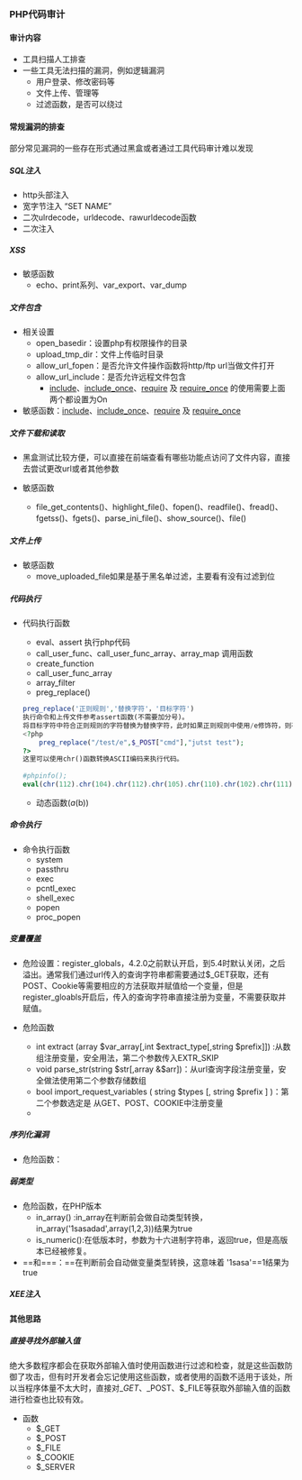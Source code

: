 ### PHP代码审计

#### 审计内容

* 工具扫描人工排查
* 一些工具无法扫描的漏洞，例如逻辑漏洞
  * 用户登录、修改密码等
  * 文件上传、管理等
  * 过滤函数，是否可以绕过

#### 常规漏洞的排查

部分常见漏洞的一些存在形式通过黑盒或者通过工具代码审计难以发现

##### SQL注入

* http头部注入
* 宽字节注入 “SET NAME”
* 二次ulrdecode，urldecode、rawurldecode函数
* 二次注入

##### XSS

* 敏感函数
  * echo、print系列、var_export、var_dump

##### 文件包含

* 相关设置
  * open_basedir：设置php有权限操作的目录
  * upload_tmp_dir：文件上传临时目录
  * allow_url_fopen：是否允许文件操作函数将http/ftp url当做文件打开
  * allow_url_include：是否允许远程文件包含
    * [include](https://www.php.net/manual/zh/function.include.php)、[include_once](https://www.php.net/manual/zh/function.include-once.php)、[require](https://www.php.net/manual/zh/function.require.php) 及 [require_once](https://www.php.net/manual/zh/function.require-once.php) 的使用需要上面两个都设置为On
* 敏感函数：[include](https://www.php.net/manual/zh/function.include.php)、[include_once](https://www.php.net/manual/zh/function.include-once.php)、[require](https://www.php.net/manual/zh/function.require.php) 及 [require_once](https://www.php.net/manual/zh/function.require-once.php) 

##### 文件下载和读取

* 黑盒测试比较方便，可以直接在前端查看有哪些功能点访问了文件内容，直接去尝试更改url或者其他参数

* 敏感函数
  * file_get_contents()、highlight_file()、fopen()、readfile()、fread()、fgetss()、fgets()、parse_ini_file()、show_source()、file()

##### 文件上传

* 敏感函数
  * move_uploaded_file如果是基于黑名单过滤，主要看有没有过滤到位

##### 代码执行

* 代码执行函数

  * eval、assert 执行php代码
  * call_user_func、call_user_func_array、array_map 调用函数
  * create_function
  * call_user_func_array
  * array_filter
  * preg_replace()

  ```php
  preg_replace('正则规则','替换字符'，'目标字符')
  执行命令和上传文件参考assert函数(不需要加分号)。
  将目标字符中符合正则规则的字符替换为替换字符，此时如果正则规则中使用/e修饰符，则存在代码执行漏洞。
  <?php
      preg_replace("/test/e",$_POST["cmd"],"jutst test");
  ?>
  这里可以使用chr()函数转换ASCII编码来执行代码。
   
  #phpinfo();
  eval(chr(112).chr(104).chr(112).chr(105).chr(110).chr(102).chr(111).chr(40).chr(41).chr(59))
  ```

  

  * 动态函数($a($b))

##### 命令执行

* 命令执行函数
  * system
  * passthru
  * exec
  * pcntl_exec
  * shell_exec
  * popen
  * proc_popen

##### 变量覆盖

* 危险设置：register_globals，4.2.0之前默认开启，到5.4时默认关闭，之后溢出。通常我们通过url传入的查询字符串都需要通过$\_GET获取，还有POST、Cookie等需要相应的方法获取并赋值给一个变量，但是register_gloabls开启后，传入的查询字符串直接注册为变量，不需要获取并赋值。

* 危险函数
  * int extract (array $var_array[,int $extract_type[,string $prefix]]) :从数组注册变量，安全用法，第二个参数传入EXTR_SKIP
  * void parse_str(string $str[,array &$arr])：从url查询字段注册变量，安全做法使用第二个参数存储数组
  * bool import_request_variables ( string $types [, string $prefix ] )：第二个参数选定是 从GET、POST、COOKIE中注册变量
  * 

##### 序列化漏洞

* 危险函数：



##### 弱类型

* 危险函数，在PHP版本
  * in_array() :in\_array在判断前会做自动类型转换，in_array('1sasadad',array(1,2,3))结果为true
  * is_numeric():在低版本时，参数为十六进制字符串，返回true，但是高版本已经被修复。
* ==和===：==在判断前会自动做变量类型转换，这意味着 '1sasa'==1结果为true

##### XEE注入

#### 其他思路

##### 直接寻找外部输入值

  绝大多数程序都会在获取外部输入值时使用函数进行过滤和检查，就是这些函数防御了攻击，但有时开发者会忘记使用这些函数，或者使用的函数不适用于该处，所以当程序体量不太大时，直接对$\_GET、$\_POST、$\_FILE等获取外部输入值的函数进行检查也比较有效。

* 函数
  * $_GET
  * $_POST
  * $_FILE
  * $_COOKIE
  * $_SERVER
